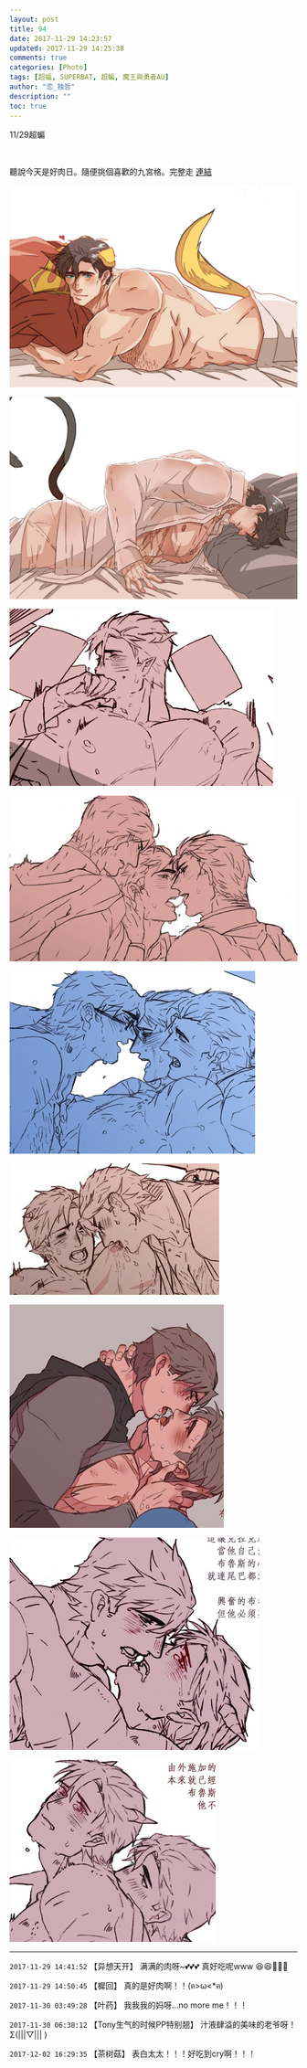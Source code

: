 ```yaml
---
layout: post
title: 94
date: 2017-11-29 14:23:57
updated: 2017-11-29 14:25:38
comments: true
categories: [Photo]
tags: [超蝠, SUPERBAT, 超蝙, 魔王與勇者AU]
author: "恋_独哲"
description: ""
toc: true
---
```


<p>11/29超蝙</p> 
<p><br /></p> 
<p>聽說今天是好肉日。隨便挑個喜歡的九宮格。完整走&nbsp;<a target="_blank" rel="nofollow" href="https://www.weibo.com/2706868565/FxnkW1zKP"  >連結</a><br /></p>

![](https://raw.githubusercontent.com/alicewish/maple50821/master/img_YW5MWVN1NEpoZFZ6bzhCemN3VUxUSFJRNTg0VVpWZUpjNU9KRElYSkF1UXlUZ2Y2Q2h4cDlRPT0.jpg)

![](https://raw.githubusercontent.com/alicewish/maple50821/master/img_YW5MWVN1NEpoZFZ6bzhCemN3VUxUTXpJNHVLNmhaaFhkNTBoNGs2eE10T1YyWi9XQkRJSzdRPT0.jpg)

![](https://raw.githubusercontent.com/alicewish/maple50821/master/img_YW5MWVN1NEpoZFZ6bzhCemN3VUxUS2J0SjdUYnlDMTd4SGhNNVpKc1R1VC9qTVAwQi94Z3NRPT0.jpg)

![](https://raw.githubusercontent.com/alicewish/maple50821/master/img_YW5MWVN1NEpoZFZ6bzhCemN3VUxUT1UzcFZQUzRSOHpveWcwOVAyTUpULzArUDJhWW04K2lnPT0.jpg)

![](https://raw.githubusercontent.com/alicewish/maple50821/master/img_YW5MWVN1NEpoZFZ6bzhCemN3VUxURzJBbE5LeGRNZUdyUDR6NW9LejFTTS9RMUNXbU9DSWVRPT0.jpg)

![](https://raw.githubusercontent.com/alicewish/maple50821/master/img_YW5MWVN1NEpoZFZ6bzhCemN3VUxUUFVKVFlkdHp2SHR3WEh2MWhBOUxsQ0kwMEQ5TXlKdFF3PT0.jpg)

![](https://raw.githubusercontent.com/alicewish/maple50821/master/img_YW5MWVN1NEpoZFZ6bzhCemN3VUxUSlh4WEplZnU1UlAwRnk5VTZlcFR1NEpEWGw3bWZMVzRBPT0.jpg)

![](https://raw.githubusercontent.com/alicewish/maple50821/master/img_YW5MWVN1NEpoZFZ6bzhCemN3VUxURzNzcldQeEQwR1JiMG1GNk1uUy9HbWxVVzdIVFdiRy9nPT0.jpg)

![](https://raw.githubusercontent.com/alicewish/maple50821/master/img_YW5MWVN1NEpoZFZ6bzhCemN3VUxUS1BjeWdNVDFuWWZrSnVJR3BxNFhQYkVIS1dyVE9KRnJnPT0.jpg)

---

`2017-11-29 14:41:52` 【异想天开】 满满的肉呀~💕💕💕 真好吃呢www 😆😆💐💐💐

`2017-11-29 14:50:45` 【樨回】 真的是好肉啊！！(ฅ>ω<*ฅ)

`2017-11-30 03:49:28` 【叶药】 我我我的妈呀…no more me！！！

`2017-11-30 06:38:12` 【Tony生气的时候PP特别翘】 汁液肆溢的美味的老爷呀！Σ(|||▽||| )

`2017-12-02 16:29:35` 【茶树菇】 表白太太！！！好吃到cry啊！！！

